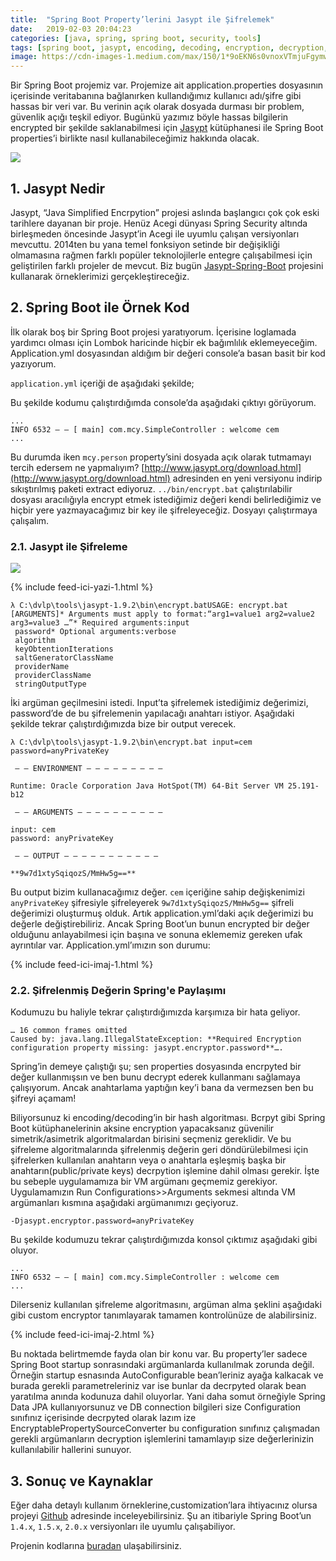 ```yaml
---
title:  "Spring Boot Property’lerini Jasypt ile Şifrelemek"
date:   2019-02-03 20:04:23
categories: [java, spring, spring boot, security, tools]
tags: [spring boot, jasypt, encoding, decoding, encryption, decryption, şifreleme, türkçe, yazılım, blog, blogger, nedir, örnek, nasıl yapılır, mehmet cem yücel]
image: https://cdn-images-1.medium.com/max/150/1*9oEKN6s0vnoxVTmjuFgymw.png 
---
```


Bir Spring Boot projemiz var. Projemize ait application.properties dosyasının içerisinde veritabanına bağlanırken kullandığımız kullanıcı adı/şifre gibi hassas bir veri var. Bu verinin açık olarak dosyada durması bir problem, güvenlik açığı teşkil ediyor. Bugünkü yazımız böyle hassas bilgilerin encrypted bir şekilde saklanabilmesi için [Jasypt](http://www.jasypt.org/) kütüphanesi ile Spring Boot properties’i birlikte nasıl kullanabileceğimiz hakkında olacak.

![](https://miro.medium.com/max/2400/1*9oEKN6s0vnoxVTmjuFgymw.png)

## 1. Jasypt Nedir

Jasypt, “Java Simplified Encrpytion” projesi aslında başlangıcı çok çok eski tarihlere dayanan bir proje. Henüz Acegi dünyası Spring Security altında birleşmeden öncesinde Jasypt’in Acegi ile uyumlu çalışan versiyonları mevcuttu. 2014ten bu yana temel fonksiyon setinde bir değişikliği olmamasına rağmen farklı popüler teknolojilerle entegre çalışabilmesi için geliştirilen farklı projeler de mevcut. Biz bugün [Jasypt-Spring-Boot](https://github.com/ulisesbocchio/jasypt-spring-boot) projesini kullanarak örneklerimizi gerçekleştireceğiz.

## 2. Spring Boot ile Örnek Kod

İlk olarak boş bir Spring Boot projesi yaratıyorum. İçerisine loglamada yardımcı olması için Lombok haricinde hiçbir ek bağımlılık eklemeyeceğim. Application.yml dosyasından aldığım bir değeri console’a basan basit bir kod yazıyorum.

<script src="https://gist.github.com/mehmetcemyucel/036e3fa123dd14a5444f9444cbb739c1.js"></script>

`application.yml` içeriği de aşağıdaki şekilde;

<script src="https://gist.github.com/mehmetcemyucel/01026cc500668573434f0d2ae41539ce.js"></script>

Bu şekilde kodumu çalıştırdığımda console’da aşağıdaki çıktıyı görüyorum.

	...  
	INFO 6532 — — [ main] com.mcy.SimpleController : welcome cem 
	... 

Bu durumda iken `mcy.person` property’sini dosyada açık olarak tutmamayı tercih edersem ne yapmalıyım? [http://www.jasypt.org/download.html](http://www.jasypt.org/download.html) adresinden en yeni versiyonu indirip sıkıştırılmış paketi extract ediyoruz. `../bin/encrypt.bat` çalıştırılabilir dosyası aracılığıyla encrypt etmek istediğimiz değeri kendi belirlediğimiz ve hiçbir yere yazmayacağımız bir key ile şifreleyeceğiz. Dosyayı çalıştırmaya çalışalım.

### 2.1. Jasypt ile Şifreleme

![](https://miro.medium.com/max/423/1*nWyb91sUqINvkWgXofspDA.png)

{% include feed-ici-yazi-1.html %}

	λ C:\dvlp\tools\jasypt-1.9.2\bin\encrypt.batUSAGE: encrypt.bat [ARGUMENTS]* Arguments must apply to format:“arg1=value1 arg2=value2 arg3=value3 …”* Required arguments:input  
	 password* Optional arguments:verbose  
	 algorithm  
	 keyObtentionIterations  
	 saltGeneratorClassName  
	 providerName  
	 providerClassName  
	 stringOutputType

İki argüman geçilmesini istedi. Input’ta şifrelemek istediğimiz değerimizi, password’de de bu şifrelemenin yapılacağı anahtarı istiyor. Aşağıdaki şekilde tekrar çalıştırdığımızda bize bir output verecek.

	λ C:\dvlp\tools\jasypt-1.9.2\bin\encrypt.bat input=cem password=anyPrivateKey   
	   
	 — — ENVIRONMENT — — — — — — — — —   
	   
	Runtime: Oracle Corporation Java HotSpot(TM) 64-Bit Server VM 25.191-b12   
	   
	 — — ARGUMENTS — — — — — — — — — —   
	   
	input: cem   
	password: anyPrivateKey  
	   
	 — — OUTPUT — — — — — — — — — — —   
	   
	**9w7d1xtySqiqozS/MmHw5g==**

Bu output bizim kullanacağımız değer. `cem` içeriğine sahip değişkenimizi `anyPrivateKey` şifresiyle şifreleyerek `9w7d1xtySqiqozS/MmHw5g==` şifreli değerimizi oluşturmuş olduk. Artık application.yml’daki açık değerimizi bu değerle değiştirebiliriz. Ancak Spring Boot’un bunun encrypted bir değer olduğunu anlayabilmesi için başına ve sonuna eklememiz gereken ufak ayrıntılar var. Application.yml’ımızın son durumu:

<script src="https://gist.github.com/mehmetcemyucel/77244e9148fc75ff0c7cc03aa6ae27ca.js"></script>

{% include feed-ici-imaj-1.html %}

### 2.2. Şifrelenmiş Değerin Spring'e Paylaşımı
Kodumuzu bu haliyle tekrar çalıştırdığımızda karşımıza bir hata geliyor.

	… 16 common frames omitted  
	Caused by: java.lang.IllegalStateException: **Required Encryption configuration property missing: jasypt.encryptor.password**….

Spring’in demeye çalıştığı şu; sen properties dosyasında encrpyted bir değer kullanmışsın ve ben bunu decrypt ederek kullanmanı sağlamaya çalışıyorum. Ancak anahtarlama yaptığın key’i bana da vermezsen ben bu şifreyi açamam!

Biliyorsunuz ki encoding/decoding’in bir hash algoritması. Bcrpyt gibi Spring Boot kütüphanelerinin aksine encryption yapacaksanız güvenilir simetrik/asimetrik algoritmalardan birisini seçmeniz gereklidir. Ve bu şifreleme algoritmalarında şifrelenmiş değerin geri döndürülebilmesi için şifrelerken kullanılan anahtarın veya o anahtarla eşleşmiş başka bir anahtarın(public/private keys) decrpytion işlemine dahil olması gerekir. İşte bu sebeple uygulamamıza bir VM argümanı geçmemiz gerekiyor. Uygulamamızın Run Configurations>>Arguments sekmesi altında VM argümanları kısmına aşağıdaki argümanımızı geçiyoruz.

	-Djasypt.encryptor.password=anyPrivateKey

Bu şekilde kodumuzu tekrar çalıştırdığımızda konsol çıktımız aşağıdaki gibi oluyor.

	...  
	INFO 6532 — — [ main] com.mcy.SimpleController : welcome cem  
	...

Dilerseniz kullanılan şifreleme algoritmasını, argüman alma şeklini aşağıdaki gibi custom encryptor tanımlayarak tamamen kontrolünüze de alabilirsiniz.

<script src="https://gist.github.com/mehmetcemyucel/ea932a25248b6a8cc72e16034c02d939.js"></script>

{% include feed-ici-imaj-2.html %}

Bu noktada belirtmemde fayda olan bir konu var. Bu property’ler sadece Spring Boot startup sonrasındaki argümanlarda kullanılmak zorunda değil. Örneğin startup esnasında AutoConfigurable bean’leriniz ayağa kalkacak ve burada gerekli parametreleriniz var ise bunlar da decrpyted olarak bean yaratılma anında kodunuza dahil oluyorlar. Yani daha somut örneğiyle Spring Data JPA kullanıyorsunuz ve DB connection bilgileri size Configuration sınıfınız içerisinde decrpyted olarak lazım ize EncryptablePropertySourceConverter bu configuration sınıfınız çalışmadan gerekli argümanların decryption işlemlerini tamamlayıp size değerlerinizin kullanılabilir hallerini sunuyor.

## 3. Sonuç ve Kaynaklar

Eğer daha detaylı kullanım örneklerine,customization’lara ihtiyacınız olursa projeyi [Github](https://github.com/ulisesbocchio/jasypt-spring-boot) adresinde inceleyebilirsiniz. Şu an itibariyle Spring Boot’un `1.4.x`, `1.5.x`, `2.0.x` versiyonları ile uyumlu çalışabiliyor.

Projenin kodlarına [buradan](https://github.com/mehmetcemyucel/springboot-jasypt) ulaşabilirsiniz.
